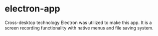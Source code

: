 # electron-app
Cross-desktop technology Electron was utilized to make this app. 
It is a screen recording functionality with native menus and file saving system.
